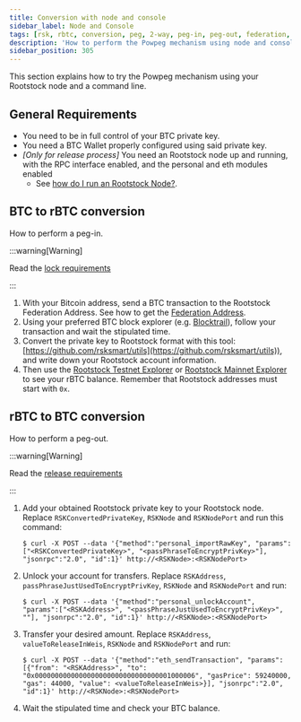 ```yaml
---
title: Conversion with node and console
sidebar_label: Node and Console
tags: [rsk, rbtc, conversion, peg, 2-way, peg-in, peg-out, federation, node, cli]
description: 'How to perform the Powpeg mechanism using node and console.'
sidebar_position: 305
---
```


This section explains how to try the Powpeg mechanism using
your Rootstock node and a command line.

## General Requirements
- You need to be in full control of your BTC private key.
- You need a BTC Wallet properly configured using said private key.
- _[Only for release process]_ You need an Rootstock node up and running,
  with the RPC interface enabled, and the personal and eth modules enabled
  - See [how do I run an Rootstock Node?](/node-operators/setup/).

## BTC to rBTC conversion

How to perform a peg-in.

:::warning[Warning]

Read the [lock requirements](/concepts/rbtc/networks#mainnet-conversion)

:::


1. With your Bitcoin address,
   send a BTC transaction to the Rootstock Federation Address. See how to get the [Federation Address](/concepts/rbtc/networks/#btc-to-rbtc-conversion).
2. Using your preferred BTC block explorer
   (e.g. [Blocktrail](https://www.blocktrail.com/BTC)),
   follow your transaction and wait the stipulated time.
3. Convert the private key to Rootstock format with this tool:
   [https://github.com/rsksmart/utils](https://github.com/rsksmart/utils)),
   and write down your Rootstock account information.
4. Then use the [Rootstock Testnet Explorer](https://explorer.testnet.rootstock.io)
   or [Rootstock Mainnet Explorer](https://explorer.rootstock.io)
   to see your rBTC balance.
   Remember that Rootstock addresses must start with `0x`.

## rBTC to BTC conversion

How to perform a peg-out.

:::warning[Warning]

Read the [release requirements](/concepts/rbtc/networks#rbtc-to-btc-conversion)

:::

1. Add your obtained Rootstock private key to your Rootstock node.
   Replace `RSKConvertedPrivateKey`, `RSKNode` and `RSKNodePort`
   and run this command:
   ```shell
   $ curl -X POST --data '{"method":"personal_importRawKey", "params":["<RSKConvertedPrivateKey>", "<passPhraseToEncryptPrivKey>"], "jsonrpc":"2.0", "id":1}' http://<RSKNode>:<RSKNodePort>
   ```
2. Unlock your account for transfers.
   Replace `RSKAddress`, `passPhraseJustUsedToEncryptPrivKey`, `RSKNode`
   and `RSKNodePort` and run:
   ```shell
   $ curl -X POST --data '{"method":"personal_unlockAccount", "params":["<RSKAddress>", "<passPhraseJustUsedToEncryptPrivKey>", ""], "jsonrpc":"2.0", "id":1}' http://<RSKNode>:<RSKNodePort>
   ```
3. Transfer your desired amount.
   Replace `RSKAddress`, `valueToReleaseInWeis`, `RSKNode` and `RSKNodePort`
   and run:
   ```shell
   $ curl -X POST --data '{"method":"eth_sendTransaction", "params":[{"from": "<RSKAddress>", "to": "0x0000000000000000000000000000000001000006", "gasPrice": 59240000, "gas": 44000, "value": <valueToReleaseInWeis>}], "jsonrpc":"2.0", "id":1}' http://<RSKNode>:<RSKNodePort>
   ```
4. Wait the stipulated time and check your BTC balance.
